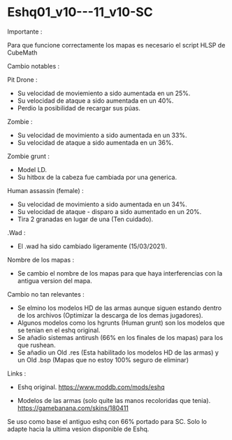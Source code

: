 # Eshq01_v10---11_v10-SC

Importante :

Para que funcione correctamente los mapas es necesario el script HLSP de CubeMath

Cambio notables :

Pit Drone :

* Su velocidad de moviemiento a sido aumentada en un 25%.
* Su velocidad de ataque a sido aumentada en un 40%.
* Perdio la posibilidad de recargar sus púas.

Zombie :

* Su velocidad de movimiento a sido aumentada en un 33%.
* Su velocidad de ataque a sido aumentada en un 36%.

Zombie grunt :

* Model LD.
* Su hitbox de la cabeza fue cambiada por una generica.

Human assassin (female) :

* Su velocidad de movimiento a sido aumentada en un 34%.
* Su velocidad de ataque - disparo a sido aumentado en un 20%.
* Tira 2 granadas en lugar de una (Ten cuidado).

.Wad :

* El .wad ha sido cambiado ligeramente (15/03/2021).

Nombre de los mapas :

* Se cambio el nombre de los mapas para que haya interferencias con la antigua version del mapa. 

Cambio no tan relevantes :

* Se elmino los modelos HD de las armas aunque siguen estando dentro de los archivos (Optimizar la descarga de los demas jugadores).
* Algunos modelos como los hgrunts (Human grunt) son los modelos que se tenian en el eshq original.
* Se añadio sistemas antirush (66% en los finales de los mapas) para los que rushean.
* Se añadio un Old .res (Esta habilitado los modelos HD de las armas) y un Old .bsp (Mapas que no estoy 100% seguro de eliminar)






Links : 

* Eshq original.
https://www.moddb.com/mods/eshq

* Modelos de las armas (solo quite las manos recoloridas que tenia).
https://gamebanana.com/skins/180411

Se uso como base el antiguo eshq con 66% portado para SC. Solo lo adapte hacia la ultima vesion disponible de Eshq.
